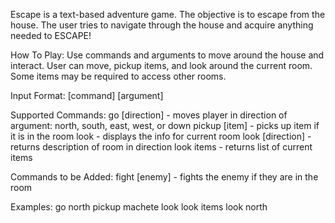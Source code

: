 Escape is a text-based adventure game. The objective is to escape from the house. The user tries to navigate through the house and acquire anything needed to ESCAPE!

How To Play:
Use commands and arguments to move around the house and interact. User can move, pickup items, and look around the current room. Some items may be required to access other rooms.  

Input Format:
[command] [argument]

Supported Commands:
go [direction] - moves player in direction of argument: north, south, east, west, or down
pickup [item] - picks up item if it is in the room
look - displays the info for current room
look [direction] - returns description of room in direction
look items - returns list of current items

Commands to be Added:
fight [enemy] - fights the enemy if they are in the room

Examples:
go north
pickup machete
look
look items
look north
